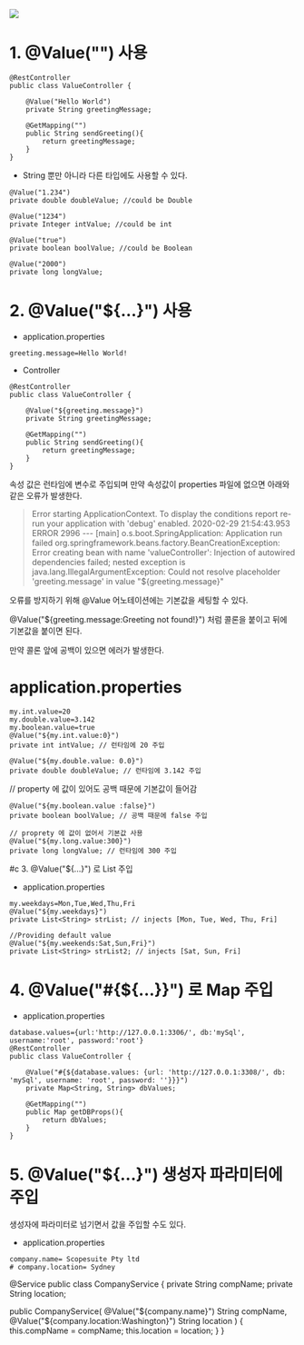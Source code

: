 ![](https://velog.velcdn.com/images/sunblock99/post/db7fc750-4563-465e-8e34-71d350177683/image.png)

# 1. @Value("") 사용

```
@RestController
public class ValueController {

    @Value("Hello World")
    private String greetingMessage;

    @GetMapping("")
    public String sendGreeting(){
        return greetingMessage;
    }
}
```

- String 뿐만 아니라 다른 타입에도 사용할 수 있다.

```
@Value("1.234")
private double doubleValue; //could be Double

@Value("1234")
private Integer intValue; //could be int

@Value("true")
private boolean boolValue; //could be Boolean

@Value("2000")
private long longValue;
```

# 2. @Value("${...}") 사용

- application.properties

```
greeting.message=Hello World!
```

- Controller

```
@RestController
public class ValueController {

    @Value("${greeting.message}")
    private String greetingMessage;

    @GetMapping("")
    public String sendGreeting(){
        return greetingMessage;
    }
}
```

속성 값은 런타임에 변수로 주입되며 만약 속성값이 properties 파일에 없으면 아래와 같은 오류가 발생한다.

> Error starting ApplicationContext. To display the conditions report re-run your application with 'debug' enabled.
> 2020-02-29 21:54:43.953 ERROR 2996 --- [main] o.s.boot.SpringApplication: Application run failed
> org.springframework.beans.factory.BeanCreationException: Error creating bean with name 'valueController': Injection of autowired dependencies failed; nested exception is java.lang.IllegalArgumentException: Could not resolve placeholder 'greeting.message' in value "${greeting.message}"

오류를 방지하기 위해 @Value 어노테이션에는 기본값을 세팅할 수 있다.

@Value("${greeting.message:Greeting not found!}") 처럼 콜론을 붙이고 뒤에 기본값을 붙이면 된다.

만약 콜론 앞에 공백이 있으면 에러가 발생한다.

# application.properties

```
my.int.value=20
my.double.value=3.142
my.boolean.value=true
@Value("${my.int.value:0}")
private int intValue; // 런타임에 20 주입

@Value("${my.double.value: 0.0}")
private double doubleValue; // 런타임에 3.142 주입
```

// property 에 값이 있어도 공백 때문에 기본값이 들어감

```
@Value("${my.boolean.value :false}")
private boolean boolValue; // 공백 때문에 false 주입

// proprety 에 값이 없어서 기본값 사용
@Value("${my.long.value:300}")
private long longValue; // 런타임에 300 주입
```

#c 3. @Value("${...}") 로 List 주입

- application.properties

```
my.weekdays=Mon,Tue,Wed,Thu,Fri
@Value("${my.weekdays}")
private List<String> strList; // injects [Mon, Tue, Wed, Thu, Fri]
```

```
//Providing default value
@Value("${my.weekends:Sat,Sun,Fri}")
private List<String> strList2; // injects [Sat, Sun, Fri]
```

# 4. @Value("#{${...}}") 로 Map 주입

- application.properties

```
database.values={url:'http://127.0.0.1:3306/', db:'mySql', username:'root', password:'root'}
@RestController
public class ValueController {

    @Value("#{${database.values: {url: 'http://127.0.0.1:3308/', db: 'mySql', username: 'root', password: ''}}}")
    private Map<String, String> dbValues;

    @GetMapping("")
    public Map getDBProps(){
        return dbValues;
    }
}
```

# 5. @Value("${...}") 생성자 파라미터에 주입

생성자에 파라미터로 넘기면서 값을 주입할 수도 있다.

- application.properties

```
company.name= Scopesuite Pty ltd
# company.location= Sydney
```

@Service
public class CompanyService {
private String compName;
private String location;

public CompanyService(
@Value("${company.name}") String compName,
    @Value("${company.location:Washington}") String location
) {
this.compName = compName;
this.location = location;
}
}

```

```
